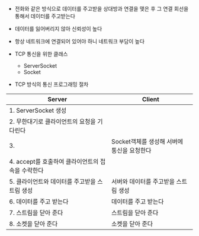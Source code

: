 - 전화와 같은 방식으로 데이터를 주고받을 상대방과 연결을 맺은 후 그 연결 회선을 통해서 데이터를 주고받는다
- 데이터를 잃어버리지 않아 신뢰성이 높다
- 항상 네트워크에 연결되어 있어야 하니 네트워크 부담이 높다

- TCP 통신을 위한 클래스
	- ServerSocket
	- Socket

- TCP 방식의 통신 프로그래밍 절차

| Server                                            | Client                                     |
| ------------------------------------------------- | ------------------------------------------ |
| 1. ServerSocket 생성                              |                                            |
| 2. 무한대기로 클라이언트의 요청을 기다린다        |                                            |
| 3.                                                | Socket객체를 생성해 서버에 통신을 요청한다 |
| 4. accept를 호출하여 클라이언트의 접속을 수락한다 |                                            |
| 5. 클라이언트와 데이터를 주고받을 스트림 생성     | 서버와 데이터를 주고받을 스트림 생성       |
| 6. 데이터를 주고 받는다                           | 데이터를 주고 받는다                       |
| 7. 스트림을 닫아 준다                             | 스트림을 닫아 준다                         |
| 8. 소켓을 닫아 준다 | 소켓을 닫아 준다 |

